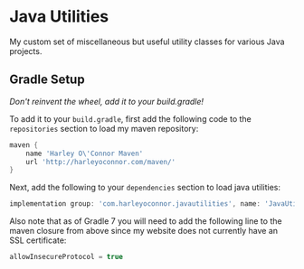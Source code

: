 # Java Utilities
My custom set of miscellaneous but useful utility classes for various Java projects.

## Gradle Setup
*Don't reinvent the wheel, add it to your build.gradle!*

To add it to your `build.gradle`, first add the following code to the `repositories` section to load my maven repository:

```groovy
maven {
    name 'Harley O\'Connor Maven'
    url 'http://harleyoconnor.com/maven/'
}
```

Next, add the following to your `dependencies` section to load java utilities:

```groovy
implementation group: 'com.harleyoconnor.javautilities', name: 'JavaUtilities', version: '0.0.9'
```

Also note that as of Gradle 7 you will need to add the following line to the maven closure from above since my website does not currently have an SSL certificate:

```groovy
allowInsecureProtocol = true
```